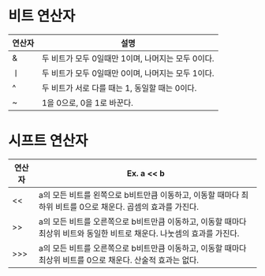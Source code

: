 # 비트 연산자
|연산자|설명|
|---|---|
|&|두 비트가 모두 0일때만 1이며, 나머지는 모두 0이다.|
|ㅣ|두 비트가 모두 0일때만 0이며, 나머지는 모두 1이다.|
|^|두 비트가 서로 다를 때는 1, 동일할 때는 0이다.|
|~|1을 0으로, 0을 1로 바꾼다.||

# 시프트 연산자
|연산자|Ex. a << b|
|---|---|
|<<|a의 모든 비트를 왼쪽으로 b비트만큼 이동하고, 이동할 때마다 최하위 비트를 0으로 채운다. 곱셈의 효과를 가진다.
|>>|a의 모든 비트를 오른쪽으로 b비트만큼 이동하고, 이동할 때마다 최상위 비트와 동일한 비트로 채운다. 나눗셈의 효과를 가진다.|
|>>>|a의 모든 비트를 오른쪽으로 b비트만큼 이동하고, 이동할 때마다 최상위 비트를 0으로 채운다. 산술적 효과는 없다.
